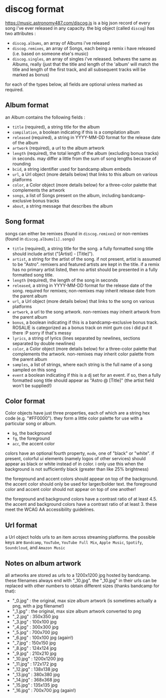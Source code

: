# discog format

https://music.astronomy487.com/discog.js is a big json record of every song i've ever released in any capacity. the big object (called `discog`) has two attributes :

- `discog.albums`, an array of Albums i've released
- `discog.remixes`, an array of Songs, each being a remix i have released (i.e. based on someone else's music)
- `discog.singles`, an array of singles i've released. behaves the same as Albums, really (just that the title and length of the 'album' will match the title and length of the first track, and all subsequent tracks will be marked as bonus)

for each of the types below, all fields are optional unless marked as required.

## Album format

an Album contains the following fields :

- `title` (required), a string title for the album
- `compilation`, a boolean indicating if this is a compilation album
- `released` (required), a string in YYYY-MM-DD format for the release date of the album
- `artwork` (required), a url to the album artwork
- `length` (required), the total length of the album (excluding bonus tracks) in seconds. may differ a little from the sum of song lengths because of rounding
- `bcid`, a string identifier used for bandcamp album embeds
- `url`, a Url object (more details below) that links to this album on various platforms
- `color`, a Color object (more details below) for a three-color palette that complements the artwork
- `songs`, a list of Songs present on the album, including bandcamp-exclusive bonus tracks
- `about`, a string message that describes the album

## Song format

songs can either be remixes (found in `discog.remixes`) or non-remixes (found in `discog.albums[i].songs`)

- `title` (required), a string title for the song. a fully formatted song title should include artist ("[Artist] - [Title]").
- `artist`, a string for the artist of the song. if not present, artist is assumed to be "Astro". remixers and featured artists are kept in the title. if a remix has no primary artist listed, then no artist should be presented in a fully formatted song title.
- `length` (required), the length of the song in seconds
- `released`, a string in YYYY-MM-DD format for the release date of the song. required for remixes; non-remixes may inherit release date from the parent album
- `url`, a Url object (more details below) that links to the song on various platforms
- `artwork`, a url to the song artwork. non-remixes may inherit artwork from the parent album
- `bonus`, a boolean indicating if this is a bandcamp-exclusive bonus track. ROSALIE is categorized as a bonus track on mint gum cos i did put it there :P sorry if that's messy
- `lyrics`, a string of lyrics (lines separated by newlines, sections separated by double newlines)
- `color`, a Color object (more details below) for a three-color palette that complements the artwork. non-remixes may inherit color palette from the parent album
- `samples`, a list of strings, where each string is the full name of a song sampled on this song
- `event` a boolean indicating if this is a dj set for an event. if so, then a fully formatted song title should appear as "Astro @ [Title]" (the artist field won't be supplied!)

## Color format

Color objects have just three properties, each of which are a string hex code (e.g. "#FF0000"). they form a little color palette for use with a particular song or album.

- `bg`, the background
- `fg`, the foreground
- `acc`, the accent color

colors have an optional fourth property, `mode`, one of "black" or "white". if present, colorful ui elements (namely logos of other services) should appear as black or white instead of in color. i only use this when the background is not sufficiently black (greater than like 25% brightness)

the foreground and accent colors should appear on top of the background. the accent color should only be used for larger/bolder text. the foreground color and accent color should not appear on top of one another!

the foreground and background colors have a contrast ratio of at least 4.5. the accent and background colors have a contrast ratio of at least 3. these meet the WCAG AA accessibility guidelines.

## Url format

a Url object holds urls to an item across streaming platforms. the possible keys are `Bandcamp`, `YouTube`, `YouTube Full Mix`, `Apple Music`, `Spotify`, `Soundcloud`, and `Amazon Music`

## Notes on album artwork

all artworks are stored as urls to a 1200x1200 jpg hosted by bandcamp. these filenames always end with "_10.jpg". the "_10.jpg" in their urls can be replaced with other numbers to obtain different sizes (thanks bandcamp for that):

- "_0.jpg" : the original, max size album artwork (is sometimes actually a png, with a jpg filename!)
- "_1.jpg" : the original, max size album artwork converted to png
- "_2.jpg" : 350x350 jpg
- "_3.jpg" : 100x100 jpg
- "_4.jpg" : 300x300 jpg
- "_5.jpg" : 700x700 jpg
- "_6.jpg" : 100x100 jpg (again!)
- "_7.jpg" : 150x150 jpg
- "_8.jpg" : 124x124 jpg
- "_9.jpg" : 210x210 jpg
- "_10.jpg" : 1200x1200 jpg
- "_11.jpg" : 172x172 jpg
- "_12.jpg" : 138x138 jpg
- "_13.jpg" : 380x380 jpg
- "_14.jpg" : 368x368 jpg
- "_15.jpg" : 135x135 jpg
- "_16.jpg" : 700x700 jpg (again!)